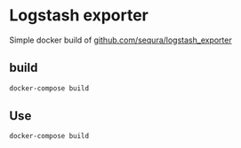 # Logstash exporter

Simple docker build of [github.com/sequra/logstash_exporter](https://github.com/sequra/logstash_exporter)

## build

```bash
docker-compose build
```

## Use

```bash
docker-compose build
```
